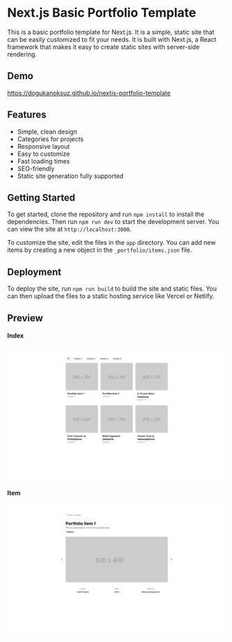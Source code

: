 # Next.js Basic Portfolio Template

This is a basic portfolio template for Next.js. It is a simple, static site that can be easily customized to fit your needs. It is built with Next.js, a React framework that makes it easy to create static sites with server-side rendering.

## Demo

https://dogukanoksuz.github.io/nextjs-portfolio-template

## Features

- Simple, clean design
- Categories for projects
- Responsive layout
- Easy to customize
- Fast loading times
- SEO-friendly
- Static site generation fully supported

## Getting Started

To get started, clone the repository and run `npm install` to install the dependencies. Then run `npm run dev` to start the development server. You can view the site at `http://localhost:3000`.

To customize the site, edit the files in the `app` directory. You can add new items by creating a new object in the `_portfolio/items.json` file.

## Deployment

To deploy the site, run `npm run build` to build the site and static files. You can then upload the files to a static hosting service like Vercel or Netlify.

## Preview

#### Index

![Index](/readme-preview/home.png)

#### Item

![Item](/readme-preview/item.png)
